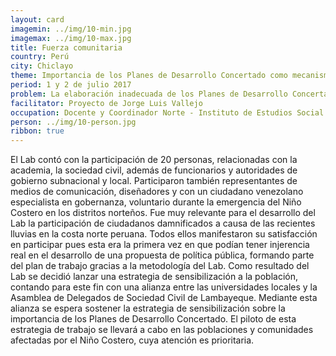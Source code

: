 ```yaml
---
layout: card
imagemin: ../img/10-min.jpg
imagemax: ../img/10-max.jpg
title: Fuerza comunitaria
country: Perú
city: Chiclayo
theme: Importancia de los Planes de Desarrollo Concertado como mecanismos de participación de sociedad civil para la gobernanza.
period: 1 y 2 de julio 2017
problem: La elaboración inadecuada de los Planes de Desarrollo Concertado impide su eficiencia como mecanismo de incidencia ciudadana y afecta la participación en el departamento de Lambayeque
facilitator: Proyecto de Jorge Luis Vallejo
occupation: Docente y Coordinador Norte - Instituto de Estudios Social Cristianos
person: ../img/10-person.jpg
ribbon: true
---
```


El Lab contó con la participación de 20 personas, relacionadas con la academia, la sociedad civil, además de funcionarios y autoridades de gobierno subnacional y local. Participaron también representantes de medios de comunicación, diseñadores y con un ciudadano venezolano especialista en gobernanza, voluntario durante la emergencia del Niño Costero en los distritos norteños. Fue muy relevante para el desarrollo del Lab la participación de ciudadanos damnificados a causa de las recientes lluvias en la costa norte peruana. Todos ellos manifestaron su satisfacción en participar pues esta era la primera vez en que podían tener injerencia real en el desarrollo de una propuesta de política pública, formando parte del plan de trabajo gracias a la metodología del Lab. Como resultado del Lab se decidió lanzar una estrategia de sensibilización a la población, contando para este fin con una alianza entre las universidades locales y la Asamblea de Delegados de Sociedad Civil de Lambayeque. Mediante esta alianza se espera sostener la estrategia de sensibilización sobre la importancia de los Planes de Desarrollo Concertado. El piloto de esta estrategia de trabajo se llevará a cabo en las poblaciones y comunidades afectadas por el Niño Costero, cuya atención es prioritaria.
